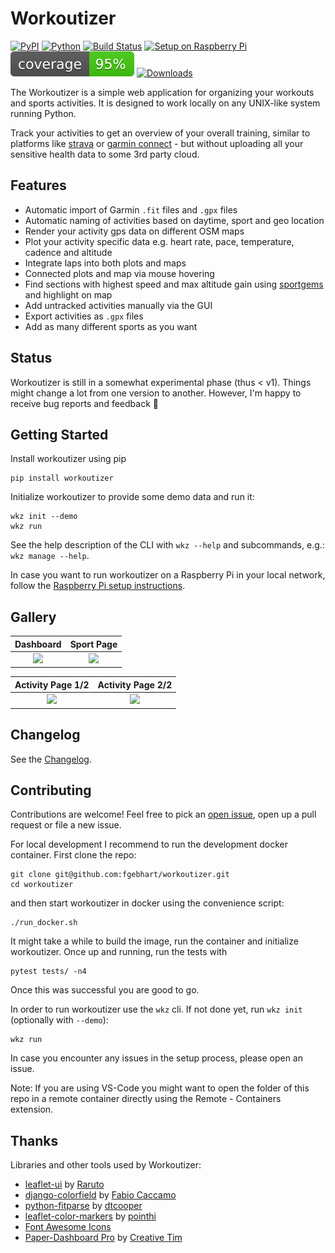 # Workoutizer
[![PyPI](https://badge.fury.io/py/workoutizer.svg)](https://badge.fury.io/py/workoutizer) [![Python](https://img.shields.io/pypi/pyversions/workoutizer.svg?style=plastic)](https://badge.fury.io/py/workoutizer) [![Build Status](https://github.com/fgebhart/workoutizer/workflows/Test/badge.svg)](https://github.com/fgebhart/workoutizer/actions?query=workflow%3ATest) [![Setup on Raspberry Pi](https://github.com/fgebhart/workoutizer/actions/workflows/raspberry_pi_test.yml/badge.svg)](https://github.com/fgebhart/workoutizer/actions/workflows/raspberry_pi_test.yml) [![Coverage Badge](https://raw.githubusercontent.com/fgebhart/workoutizer/master/.github/badges/coverage.svg)](https://raw.githubusercontent.com/fgebhart/workoutizer/master/.github/badges/coverage.svg) [![Downloads](https://img.shields.io/pypi/dm/workoutizer.svg?label=Pypi%20downloads)](https://pypi.org/project/workoutizer/)

The Workoutizer is a simple web application for organizing your workouts and sports activities. It is designed to work
locally on any UNIX-like system running Python.

Track your activities to get an overview of your overall training, similar to platforms like
[strava](https://www.strava.com/) or [garmin connect](https://connect.garmin.com/) - but without
uploading all your sensitive health data to some 3rd party cloud.

## Features
* Automatic import of Garmin `.fit` files and `.gpx` files
* Automatic naming of activities based on daytime, sport and geo location
* Render your activity gps data on different OSM maps
* Plot your activity specific data e.g. heart rate, pace, temperature, cadence and altitude
* Integrate laps into both plots and maps
* Connected plots and map via mouse hovering
* Find sections with highest speed and max altitude gain using [sportgems](https://github.com/fgebhart/sportgems) and highlight on map
* Add untracked activities manually via the GUI
* Export activities as `.gpx` files
* Add as many different sports as you want


## Status
Workoutizer is still in a somewhat experimental phase (thus < v1). Things might change a lot from one version to another. However, I'm happy to receive bug reports and feedback 🙂

## Getting Started
Install workoutizer using pip
```
pip install workoutizer
```

Initialize workoutizer to provide some demo data and run it:
```
wkz init --demo
wkz run
```

See the help description of the CLI with `wkz --help` and subcommands, e.g.: `wkz manage --help`. 

In case you want to run workoutizer on a Raspberry Pi in your local network, follow the 
[Raspberry Pi setup instructions](https://github.com/fgebhart/workoutizer/tree/master/setup).

## Gallery 

 Dashboard             |  Sport Page
:-------------------------:|:-------------------------:
![](https://i.imgur.com/3CUCGC8.png)  |  ![](https://i.imgur.com/p5FcrHz.png)

 Activity Page 1/2             |  Activity Page 2/2
:-------------------------:|:-------------------------:
![](https://i.imgur.com/FnVFz9P.png)  |  ![](https://i.imgur.com/zp8iQcm.png)

## Changelog

See the [Changelog](https://github.com/fgebhart/workoutizer/blob/main/CHANGELOG.md).

## Contributing

Contributions are welcome! Feel free to pick an [open issue](https://github.com/fgebhart/workoutizer/issues), open up 
a pull request or file a new issue.

For local development I recommend to run the development docker container. First clone the repo:
```
git clone git@github.com:fgebhart/workoutizer.git
cd workoutizer
```
and then start workoutizer in docker using the convenience script:
```
./run_docker.sh
```
It might take a while to build the image, run the container and initialize workoutizer. Once up and running, run the
tests with
```
pytest tests/ -n4
```
Once this was successful you are good to go.

In order to run workoutizer use the `wkz` cli. If not done yet, run `wkz init` (optionally with `--demo`):
```
wkz run
```
In case you encounter any issues in the setup process, please open an issue.

Note: If you are using VS-Code you might want to open the folder of this repo in a remote container directly using the
Remote - Containers extension.

## Thanks

Libraries and other tools used by Workoutizer:
* [leaflet-ui](https://github.com/Raruto/leaflet-ui) by [Raruto](https://github.com/Raruto)
* [django-colorfield](https://github.com/fabiocaccamo/django-colorfield) by [Fabio Caccamo](https://github.com/fabiocaccamo)
* [python-fitparse](https://github.com/dtcooper/python-fitparse) by [dtcooper](https://github.com/dtcooper)
* [leaflet-color-markers](https://github.com/pointhi/leaflet-color-markers) by [pointhi](https://github.com/pointhi)
* [Font Awesome Icons](https://fontawesome.com/)
* [Paper-Dashboard Pro](https://www.creative-tim.com/product/paper-dashboard-2-pro) by [Creative Tim](https://www.creative-tim.com/)
